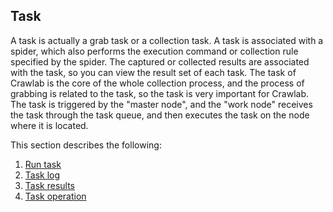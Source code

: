 ## Task

A task is actually a grab task or a collection task. A task is associated with a spider, which also performs the execution command or collection rule specified by the spider. The captured or collected results are associated with the task, so you can view the result set of each task. The task of Crawlab is the core of the whole collection process, and the process of grabbing is related to the task, so the task is very important for Crawlab. The task is triggered by the "master node", and the "work node" receives the task through the task queue, and then executes the task on the node where it is located.

This section describes the following:
1. [Run task](Run.md)
2. [Task log](Log.md)
3. [Task results](Results.md)
4. [Task operation](Action.md)
